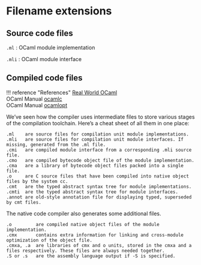 # Filename extensions

## Source code files
`.ml`
  : OCaml module implementation

`.mli`
  : OCaml module interface

## Compiled code files



!!! reference "References"
    [Real World OCaml](https://dev.realworldocaml.org/compiler-backend.html#summarizing-the-file-extensions)    
    OCaml Manual [ocamlc](https://ocaml.org/manual/5.3/comp.html)    
    OCaml Manual [ocamlopt](https://ocaml.org/manual/5.3/native.html)    


We’ve seen how the compiler uses intermediate files to store various stages of the compilation toolchain. Here’s a cheat sheet of all them in one place:

```
.ml    are source files for compilation unit module implementations.
.mli   are source files for compilation unit module interfaces. If missing, generated from the .ml file.
.cmi   are compiled module interface from a corresponding .mli source file.
.cmo   are compiled bytecode object file of the module implementation.
.cma   are a library of bytecode object files packed into a single file.
.o     are C source files that have been compiled into native object files by the system cc.
.cmt   are the typed abstract syntax tree for module implementations.
.cmti  are the typed abstract syntax tree for module interfaces.
.annot are old-style annotation file for displaying typed, superseded by cmt files.
```

The native code compiler also generates some additional files.

```
.o         are compiled native object files of the module implementation.
.cmx       contains extra information for linking and cross-module optimization of the object file.
.cmxa, .a  are libraries of cmx and o units, stored in the cmxa and a files respectively. These files are always needed together.
.S or .s   are the assembly language output if -S is specified.
```